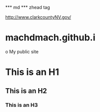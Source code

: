 *** md ***
zhead tag <br>

http://www.clarkcountyNV.gov/
    
    
# machdmach.github.i
o
My public site


# This is an H1 #

## This is an H2 ##

### This is an H3 ######
